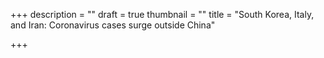+++
description = ""
draft = true
thumbnail = ""
title = "South Korea, Italy, and Iran: Coronavirus cases surge outside China"

+++
